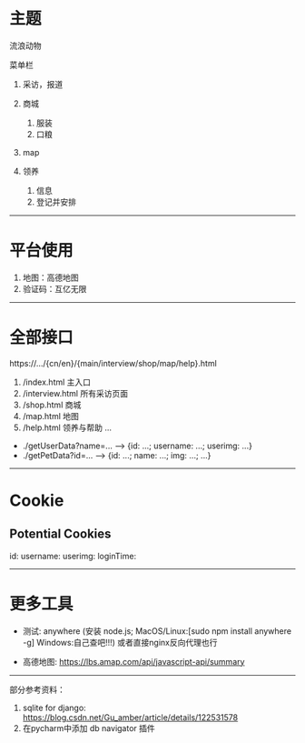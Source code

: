 # 主题
流浪动物

菜单栏
1. 采访，报道
2. 商城
   1. 服装
   2. 口粮

3. map
4. 领养
   1. 信息
   2. 登记并安排

---

# 平台使用
1. 地图：高德地图
2. 验证码：互亿无限

---

# 全部接口
https://.../{cn/en}/{main/interview/shop/map/help}.html
1. /index.html 主入口
2. /interview.html 所有采访页面
3. /shop.html 商城
4. /map.html 地图
5. /help.html 领养与帮助
...

* ./getUserData?name=... --> {id: ...; username: ...; userimg: ...}
* ./getPetData?id=... --> {id: ...; name: ...; img: ...; ...}

---

# Cookie

## Potential Cookies
id: 
username: 
userimg: 
loginTime: 

---

# 更多工具

* 测试: anywhere (安装 node.js; MacOS/Linux:[sudo npm install anywhere -g] Windows:自己查吧!!!) 或者直接nginx反向代理也行

* 高德地图: https://lbs.amap.com/api/javascript-api/summary

---

部分参考资料：
1. sqlite for django: https://blog.csdn.net/Gu_amber/article/details/122531578
2. 在pycharm中添加 db navigator 插件
